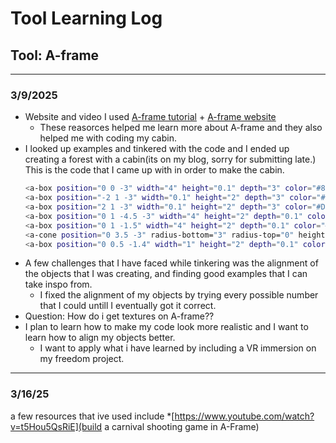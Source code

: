 # Tool Learning Log

## Tool: **A-frame**

---

### 3/9/2025
* Website and video I used
[A-frame tutorial](https://www.youtube.com/watch?v=cHWO-nWWe5w) + [A-frame website](https://aframe.io/docs/1.7.0/introduction/)
     * These reasorces helped me learn more about A-frame and they also helped me with coding my cabin.
* I looked up examples and tinkered with the code and I ended up creating a forest with a cabin(its on my blog, sorry for submitting late.)
  This is the code that I came up with in order to make the cabin.
  ```bash
  <a-box position="0 0 -3" width="4" height="0.1" depth="3" color="#8B4513"></a-box>
  <a-box position="-2 1 -3" width="0.1" height="2" depth="3" color="#D2691E"></a-box>
  <a-box position="2 1 -3" width="0.1" height="2" depth="3" color="#D2691E"></a-box>
  <a-box position="0 1 -4.5 -3" width="4" height="2" depth="0.1" color="#D2691E"></a-box>
  <a-box position="0 1 -1.5" width="4" height="2" depth="0.1" color="#D2691E"></a-box>
  <a-cone position="0 3.5 -3" radius-bottom="3" radius-top="0" height="3" color="#A52A2A"></a-cone>
  <a-box position="0 0.5 -1.4" width="1" height="2" depth="0.1" color="#8B4513"></a-box>
  ```
* A few challenges that I have faced while tinkering was the alignment of the objects that I was creating, and finding good examples that I can take inspo from.
  * I fixed the alignment of my objects by trying every possible number that I could untill I eventually got it correct.
* Question: How do i get textures on A-frame??
* I plan to learn how to make my code look more realistic and I want to learn how to align my objects better.
  * I want to apply what i have learned by including a VR immersion on my freedom project.
---
### 3/16/25
a few resources that ive used include
*[https://www.youtube.com/watch?v=t5Hou5QsRiE](build a carnival shooting game in A-Frame)

